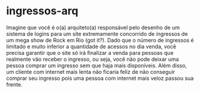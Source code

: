 # ingressos-arq

Imagine que você é o(a) arquiteto(a) responsável pelo desenho de um sistema de logins para um site extremamente concorrido de ingressos de um mega show de Rock em Rio (got it?). Dado que o número de ingressos é limitado e muito inferior a quantidade de acessos no dia venda, você precisa garantir que o site só irá finalizar a venda para pessoas que realmente vão receber o ingresso, ou seja, você não pode deixar uma pessoa comprar um ingresso sem que haja mais disponíveis. Além disso, um cliente com internet mais lenta não ficaria feliz de não conseguir comprar seu ingresso pois uma pessoa com internet mais veloz passou sua frente.
